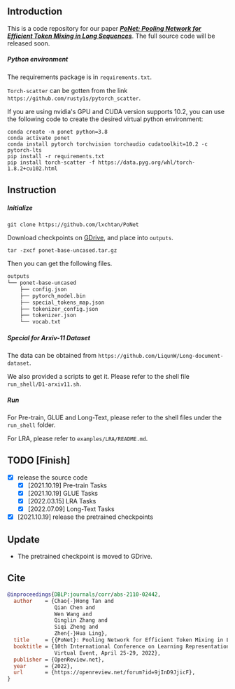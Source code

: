 ## Introduction

This is a code repository for our paper ***[PoNet: Pooling Network for Efficient Token Mixing in Long Sequences](https://arxiv.org/abs/2110.02442)***.
The full source code will be released soon.

##### Python environment

The requirements package is in `requirements.txt`.

`Torch-scatter` can be gotten from the link `https://github.com/rusty1s/pytorch_scatter`.

If you are using nvidia's GPU and CUDA version supports 10.2, you can use the following code to create the desired virtual python environment:

```shell
conda create -n ponet python=3.8
conda activate ponet
conda install pytorch torchvision torchaudio cudatoolkit=10.2 -c pytorch-lts
pip install -r requirements.txt
pip install torch-scatter -f https://data.pyg.org/whl/torch-1.8.2+cu102.html
```

## Instruction

##### Initialize

`git clone https://github.com/lxchtan/PoNet `

Download checkpoints on [GDrive](https://drive.google.com/file/d/1gfV5lpg-3JW9ZgbgXOyyAmHqA7Q4OEJk), and place into `outputs`.

`tar -zxcf ponet-base-uncased.tar.gz`

Then you can get the following files.

```bash
outputs
└── ponet-base-uncased
    ├── config.json
    ├── pytorch_model.bin
    ├── special_tokens_map.json
    ├── tokenizer_config.json
    ├── tokenizer.json
    └── vocab.txt
```

##### Special for Arxiv-11 Dataset

The data can be obtained from `https://github.com/LiqunW/Long-document-dataset`.

We also provided a scripts to get it. Please refer to the shell file `run_shell/D1-arxiv11.sh`.

##### Run

For Pre-train, GLUE and Long-Text, please refer to the shell files under the `run_shell` folder.

For LRA, please refer to `examples/LRA/README.md`.

## TODO [Finish]

- [x] release the source code
  - [x] [2021.10.19] Pre-train Tasks 
  - [x] [2021.10.19] GLUE Tasks
  - [x] [2022.03.15] LRA Tasks
  - [x] [2022.07.09] Long-Text Tasks
- [x] [2021.10.19] release the pretrained checkpoints

## Update

- The pretrained checkpoint is moved to GDrive.

## Cite

```bibtex
@inproceedings{DBLP:journals/corr/abs-2110-02442,
  author    = {Chao{-}Hong Tan and
               Qian Chen and
               Wen Wang and
               Qinglin Zhang and
               Siqi Zheng and
               Zhen{-}Hua Ling},
  title     = {{PoNet}: Pooling Network for Efficient Token Mixing in Long Sequences},
  booktitle = {10th International Conference on Learning Representations, {ICLR} 2022,
               Virtual Event, April 25-29, 2022},
  publisher = {OpenReview.net},
  year      = {2022},
  url       = {https://openreview.net/forum?id=9jInD9JjicF},
}
```